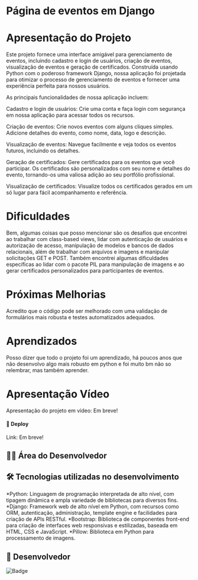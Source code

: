 # Página de eventos em Django
# Apresentação do Projeto

Este projeto fornece uma interface amigável para gerenciamento de eventos, incluindo cadastro e login de usuários, criação de eventos, visualização de eventos e geração de certificados. Construída usando Python com o poderoso framework Django, nossa aplicação foi projetada para otimizar o processo de gerenciamento de eventos e fornecer uma experiência perfeita para nossos usuários.

As principais funcionalidades de nossa aplicação incluem:

Cadastro e login de usuários: Crie uma conta e faça login com segurança em nossa aplicação para acessar todos os recursos.

Criação de eventos: Crie novos eventos com alguns cliques simples. Adicione detalhes do evento, como nome, data, logo e descrição.

Visualização de eventos: Navegue facilmente e veja todos os eventos futuros, incluindo os detalhes.

Geração de certificados: Gere certificados para os eventos que você participar. Os certificados são personalizados com seu nome e detalhes do evento, tornando-os uma valiosa adição ao seu portfólio profissional.

Visualização de certificados: Visualize todos os certificados gerados em um só lugar para fácil acompanhamento e referência.

# Dificuldades

Bem, algumas coisas que posso mencionar são os desafios que encontrei ao trabalhar com class-based views, lidar com autenticação de usuários e autorização de acesso, manipulação de modelos e bancos de dados relacionais, além de trabalhar com arquivos e imagens e manipular solicitações GET e POST. Também encontrei algumas dificuldades específicas ao lidar com o pacote PIL para manipulação de imagens e ao gerar certificados personalizados para participantes de eventos.

# Próximas Melhorias 
Acredito que o código pode ser melhorado com uma validação de formulários mais robusta e testes automatizados adequados.

# Aprendizados
Posso dizer que todo o projeto foi um aprendizado, há poucos anos que não desenvolvo algo mais robusto em python e foi muito bm não so relembrar, mas também aprender.

# Apresentação Vídeo

Apresentação do projeto em vídeo: Em breve!

#### 🚀 Deploy

Link: Em breve!

## 👨‍💻 Área do Desenvolvedor

## 🛠️ Tecnologias utilizadas no desenvolvimento

*Python: Linguagem de programação interpretada de alto nível, com tipagem dinâmica e ampla variedade de bibliotecas para diversos fins.
*Django: Framework web de alto nível em Python, com recursos como ORM, autenticação, administração, template engine e facilidades para criação de APIs RESTful.
*Bootstrap: Biblioteca de componentes front-end para criação de interfaces web responsivas e estilizadas, baseada em HTML, CSS e JavaScript.
*Pillow: Biblioteca em Python para processamento de imagens.

## 🙋 Desenvolvedor

![Badge](https://img.shields.io/badge/Desenvolvedor-MarcosCast-%237159c1?style=for-the-badge&logo=ghost)
